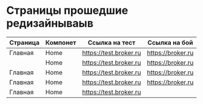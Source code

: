 # Страницы прошедшие редизайнываыв

| Страница | Компонет | Ссылка на тест | Ссылка на бой |
| - | - | - | - | 
| Главная |  Home | https://test.broker.ru | https://broker.ru |
|  |  Home | https://test.broker.ru | https://broker.ru |
| Главная |  Home | https://test.broker.ru | https://broker.ru |
| Главная |  Home | https://test.broker.ru | https://broker.ru |
| Главная |  Home | https://test.broker.ru |  |
